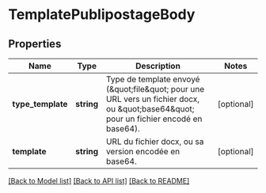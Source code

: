# TemplatePublipostageBody

## Properties
Name | Type | Description | Notes
------------ | ------------- | ------------- | -------------
**type_template** | **string** | Type de template envoyé (\&quot;file\&quot; pour une URL vers un fichier docx, ou \&quot;base64\&quot; pour un fichier encodé en base64). | [optional] 
**template** | **string** | URL du fichier docx, ou sa version encodée en base64. | [optional] 

[[Back to Model list]](../../README.md#documentation-for-models) [[Back to API list]](../../README.md#documentation-for-api-endpoints) [[Back to README]](../../README.md)

